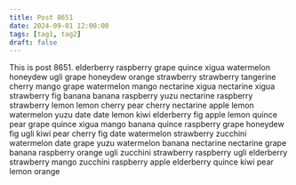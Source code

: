 ```yaml
---
title: Post 8651
date: 2024-09-01 12:00:00
tags: [tag1, tag2]
draft: false
---
```

This is post 8651.
elderberry
raspberry
grape
quince
xigua
watermelon
honeydew
ugli
grape
honeydew
orange
strawberry
strawberry
tangerine
cherry
mango
grape
watermelon
mango
nectarine
xigua
nectarine
xigua
strawberry
fig
banana
banana
raspberry
yuzu
nectarine
raspberry
strawberry
lemon
lemon
cherry
pear
cherry
nectarine
apple
lemon
watermelon
yuzu
date
date
lemon
kiwi
elderberry
fig
apple
lemon
quince
pear
grape
quince
xigua
mango
banana
quince
raspberry
grape
honeydew
fig
ugli
kiwi
pear
cherry
fig
date
watermelon
strawberry
zucchini
watermelon
date
grape
yuzu
watermelon
banana
nectarine
nectarine
grape
banana
raspberry
orange
ugli
zucchini
strawberry
raspberry
ugli
elderberry
strawberry
mango
zucchini
raspberry
apple
elderberry
quince
kiwi
pear
lemon
orange
